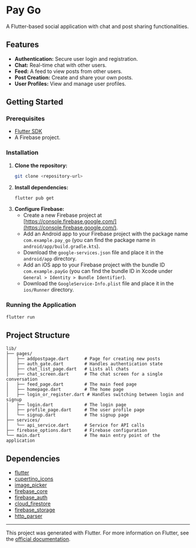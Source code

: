 # Pay Go

A Flutter-based social application with chat and post sharing functionalities.

## Features

*   **Authentication:** Secure user login and registration.
*   **Chat:** Real-time chat with other users.
*   **Feed:** A feed to view posts from other users.
*   **Post Creation:** Create and share your own posts.
*   **User Profiles:** View and manage user profiles.

## Getting Started

### Prerequisites

*   [Flutter SDK](https://flutter.dev/docs/get-started/install)
*   A Firebase project.

### Installation

1.  **Clone the repository:**
    ```bash
    git clone <repository-url>
    ```
2.  **Install dependencies:**
    ```bash
    flutter pub get
    ```
3.  **Configure Firebase:**
    *   Create a new Firebase project at [https://console.firebase.google.com/](https://console.firebase.google.com/).
    *   Add an Android app to your Firebase project with the package name `com.example.pay_go` (you can find the package name in `android/app/build.gradle.kts`).
    *   Download the `google-services.json` file and place it in the `android/app` directory.
    *   Add an iOS app to your Firebase project with the bundle ID `com.example.payGo` (you can find the bundle ID in Xcode under `General > Identity > Bundle Identifier`).
    *   Download the `GoogleService-Info.plist` file and place it in the `ios/Runner` directory.

### Running the Application

```bash
flutter run
```

## Project Structure

```
lib/
├── pages/
│   ├── addpostpage.dart      # Page for creating new posts
│   ├── auth_gate.dart        # Handles authentication state
│   ├── chat_list_page.dart   # Lists all chats
│   ├── chat_screen.dart      # The chat screen for a single conversation
│   ├── feed_page.dart        # The main feed page
│   ├── homepage.dart         # The home page
│   ├── login_or_register.dart # Handles switching between login and signup
│   ├── login.dart            # The login page
│   ├── profile_page.dart     # The user profile page
│   └── signup.dart           # The signup page
├── services/
│   └── api_service.dart      # Service for API calls
├── firebase_options.dart     # Firebase configuration
└── main.dart                 # The main entry point of the application
```

## Dependencies

*   [flutter](https://pub.dev/packages/flutter)
*   [cupertino_icons](https://pub.dev/packages/cupertino_icons)
*   [image_picker](https://pub.dev/packages/image_picker)
*   [firebase_core](https://pub.dev/packages/firebase_core)
*   [firebase_auth](https://pub.dev/packages/firebase_auth)
*   [cloud_firestore](https://pub.dev/packages/cloud_firestore)
*   [firebase_storage](https://pub.dev/packages/firebase_storage)
*   [http_parser](https://pub.dev/packages/http_parser)

---

This project was generated with Flutter. For more information on Flutter, see the [official documentation](https://flutter.dev/docs).